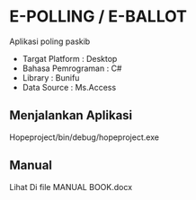 # E-POLLING / E-BALLOT
Aplikasi poling paskib
- Targat Platform : Desktop
- Bahasa Pemrograman : C#
- Library : Bunifu
- Data Source : Ms.Access

## Menjalankan Aplikasi
Hopeproject/bin/debug/hopeproject.exe

## Manual
Lihat Di file MANUAL BOOK.docx
